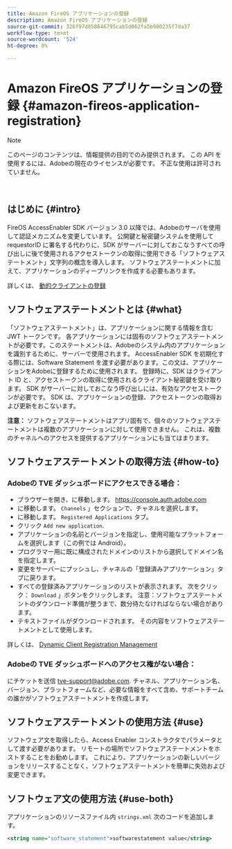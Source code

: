 ```yaml
---
title: Amazon FireOS アプリケーションの登録
description: Amazon FireOS アプリケーションの登録
source-git-commit: 326f97d058646795cab5d062fa5b980235f7da37
workflow-type: tm+mt
source-wordcount: '524'
ht-degree: 0%

---
```



# Amazon FireOS アプリケーションの登録 {#amazon-fireos-application-registration}

>[!NOTE]
>
>このページのコンテンツは、情報提供の目的でのみ提供されます。 この API を使用するには、Adobeの現在のライセンスが必要です。 不正な使用は許可されていません。

</br>

## はじめに {#intro}

FireOS AccessEnabler SDK バージョン 3.0 以降では、Adobeのサーバを使用して認証メカニズムを変更しています。 公開鍵と秘密鍵システムを使用して requestorID に署名する代わりに、SDK がサーバーに対しておこなうすべての呼び出しに後で使用されるアクセストークンの取得に使用できる「ソフトウェアステートメント」文字列の概念を導入します。 ソフトウェアステートメントに加えて、アプリケーションのディープリンクを作成する必要もあります。

詳しくは、 [動的クライアントの登録](/help/authentication/dynamic-client-registration.md)

## ソフトウェアステートメントとは {#what}

「ソフトウェアステートメント」は、アプリケーションに関する情報を含む JWT トークンです。 各アプリケーションには固有のソフトウェアステートメントが必要です。このステートメントは、Adobeのシステム内のアプリケーションを識別するために、サーバーで使用されます。 AccessEnabler SDK を初期化する際には、Software Statement を渡す必要があります。この文は、アプリケーションをAdobeに登録するために使用されます。 登録時に、SDK はクライアント ID と、アクセストークンの取得に使用されるクライアント秘密鍵を受け取ります。 SDK がサーバーに対しておこなう呼び出しには、有効なアクセストークンが必要です。 SDK は、アプリケーションの登録、アクセストークンの取得および更新をおこないます。

**注意：** ソフトウェアステートメントはアプリ固有で、個々のソフトウェアステートメントは複数のアプリケーションに対して使用できません。 これは、複数のチャネルへのアクセスを提供するアプリケーションにも当てはまります。

## ソフトウェアステートメントの取得方法 {#how-to}

### Adobeの TVE ダッシュボードにアクセスできる場合：

- ブラウザーを開き、に移動します。 <https://console.auth.adobe.com>
- に移動します。 `Channels` 」セクションで、チャネルを選択します。
- に移動します。 `Registered Applications` タブ。
- クリック `Add new application`.
- アプリケーションの名前とバージョンを指定し、使用可能なプラットフォームを選択します（この例では Android）。
- プログラマー用に既に構成されたドメインのリストから選択してドメイン名を指定します。
- 変更をサーバーにプッシュし、チャネルの「登録済みアプリケーション」タブに戻ります。
- すべての登録済みアプリケーションのリストが表示されます。 次をクリック： `Download` 」ボタンをクリックします。 注意：ソフトウェアステートメントのダウンロード準備が整うまで、数分待たなければならない場合があります。
- テキストファイルがダウンロードされます。 その内容をソフトウェアステートメントとして使用します。

詳しくは、 [Dynamic Client Registration Management](/help/authentication/dynamic-client-registration-management.md)

### Adobeの TVE ダッシュボードへのアクセス権がない場合：

にチケットを送信 <tve-support@adobe.com>. チャネル、アプリケーション名、バージョン、プラットフォームなど、必要な情報をすべて含め、サポートチームの誰かがソフトウェアステートメントを作成します。

## ソフトウェアステートメントの使用方法 {#use}

ソフトウェア文を取得したら、Access Enabler コンストラクタでパラメータとして渡す必要があります。 リモートの場所でソフトウェアステートメントをホストすることをお勧めします。 これにより、アプリケーションの新しいバージョンをリリースすることなく、ソフトウェアステートメントを簡単に失効および変更できます。

## ソフトウェア文の使用方法 {#use-both}

アプリケーションのリソースファイル内 `strings.xml` 次のコードを追加します。

```XML
<string name="software_statement">softwarestatement value</string>
```
